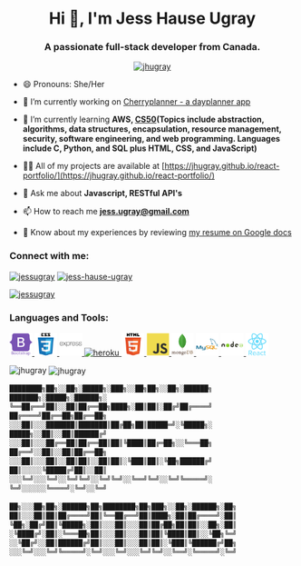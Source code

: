 <h1 align="center">Hi 👋, I'm Jess Hause Ugray</h1>
<h3 align="center">A passionate full-stack developer from Canada.</h3>

<p align="center"> <a href="https://github.com/ryo-ma/github-profile-trophy"><img src="https://github-profile-trophy.vercel.app/?username=jhugray" alt="jhugray" /></a> </p>

- 😄 Pronouns: She/Her

- 🔭 I’m currently working on [Cherryplanner - a dayplanner app](https://github.com/jhugray/cherryplanner)

- 🌱 I’m currently learning **AWS, [CS50](https://cs50.harvard.edu/x/2021/)(Topics include abstraction, algorithms, data structures, encapsulation, resource management, security, software engineering, and web programming. Languages include C, Python, and SQL plus HTML, CSS, and JavaScript)**

- 👨‍💻 All of my projects are available at [https://jhugray.github.io/react-portfolio/](https://jhugray.github.io/react-portfolio/)

- 💬 Ask me about **Javascript, RESTful API's**

- 📫 How to reach me **jess.ugray@gmail.com**

- 📄 Know about my experiences by reviewing [my resume on Google docs](https://docs.google.com/document/d/e/2PACX-1vQGCQ_Ue3NWMpOmUda65zdPsyb88J7OxxemZIJg3MGNoT8hvw7PyW93A2F9Uw0Fg6Gm2Sk0ntE2jELD/pub)

<h3 align="left">Connect with me:</h3>
<p align="left">
<a href="https://twitter.com/jessugray" target="blank"><img align="center" src="https://raw.githubusercontent.com/rahuldkjain/github-profile-readme-generator/master/src/images/icons/Social/twitter.svg" alt="jessugray" height="30" width="40" /></a>
<a href="https://linkedin.com/in/jess-hause-ugray" target="blank"><img align="center" src="https://raw.githubusercontent.com/rahuldkjain/github-profile-readme-generator/master/src/images/icons/Social/linked-in-alt.svg" alt="jess-hause-ugray" height="30" width="40" /></a>
</p>

<p align="left"> <a href="https://twitter.com/jessugray" target="blank"><img src="https://img.shields.io/twitter/follow/jessugray?logo=twitter&style=for-the-badge" alt="jessugray" /></a> </p>

<h3 align="left">Languages and Tools:</h3>
<p align="left"> <a href="https://getbootstrap.com" target="_blank" rel="noreferrer"> <img src="https://raw.githubusercontent.com/devicons/devicon/master/icons/bootstrap/bootstrap-plain-wordmark.svg" alt="bootstrap" width="40" height="40"/> </a> <a href="https://www.w3schools.com/css/" target="_blank" rel="noreferrer"> <img src="https://raw.githubusercontent.com/devicons/devicon/master/icons/css3/css3-original-wordmark.svg" alt="css3" width="40" height="40"/> </a> <a href="https://expressjs.com" target="_blank" rel="noreferrer"> <img src="https://raw.githubusercontent.com/devicons/devicon/master/icons/express/express-original-wordmark.svg" alt="express" width="40" height="40"/> </a> <a href="https://heroku.com" target="_blank" rel="noreferrer"> <img src="https://www.vectorlogo.zone/logos/heroku/heroku-icon.svg" alt="heroku" width="40" height="40"/> </a> <a href="https://www.w3.org/html/" target="_blank" rel="noreferrer"> <img src="https://raw.githubusercontent.com/devicons/devicon/master/icons/html5/html5-original-wordmark.svg" alt="html5" width="40" height="40"/> </a> <a href="https://developer.mozilla.org/en-US/docs/Web/JavaScript" target="_blank" rel="noreferrer"> <img src="https://raw.githubusercontent.com/devicons/devicon/master/icons/javascript/javascript-original.svg" alt="javascript" width="40" height="40"/> </a> <a href="https://www.mongodb.com/" target="_blank" rel="noreferrer"> <img src="https://raw.githubusercontent.com/devicons/devicon/master/icons/mongodb/mongodb-original-wordmark.svg" alt="mongodb" width="40" height="40"/> </a> <a href="https://www.mysql.com/" target="_blank" rel="noreferrer"> <img src="https://raw.githubusercontent.com/devicons/devicon/master/icons/mysql/mysql-original-wordmark.svg" alt="mysql" width="40" height="40"/> </a> <a href="https://nodejs.org" target="_blank" rel="noreferrer"> <img src="https://raw.githubusercontent.com/devicons/devicon/master/icons/nodejs/nodejs-original-wordmark.svg" alt="nodejs" width="40" height="40"/> </a> <a href="https://reactjs.org/" target="_blank" rel="noreferrer"> <img src="https://raw.githubusercontent.com/devicons/devicon/master/icons/react/react-original-wordmark.svg" alt="react" width="40" height="40"/> </a> </p>

<p><img align="left" src="https://github-readme-stats.vercel.app/api/top-langs?username=jhugray&show_icons=true&locale=en&layout=compact" alt="jhugray" /></p>

<p>&nbsp;<img align="center" src="https://github-readme-stats.vercel.app/api?username=jhugray&show_icons=true&locale=en" alt="jhugray" /></p>

``` 
████████╗██╗░░██╗░█████╗░███╗░░██╗██╗░░██╗░██████╗  ███████╗░█████╗░██████╗░
╚══██╔══╝██║░░██║██╔══██╗████╗░██║██║░██╔╝██╔════╝  ██╔════╝██╔══██╗██╔══██╗
░░░██║░░░███████║███████║██╔██╗██║█████═╝░╚█████╗░  █████╗░░██║░░██║██████╔╝
░░░██║░░░██╔══██║██╔══██║██║╚████║██╔═██╗░░╚═══██╗  ██╔══╝░░██║░░██║██╔══██╗
░░░██║░░░██║░░██║██║░░██║██║░╚███║██║░╚██╗██████╔╝  ██║░░░░░╚█████╔╝██║░░██║
░░░╚═╝░░░╚═╝░░╚═╝╚═╝░░╚═╝╚═╝░░╚══╝╚═╝░░╚═╝╚═════╝░  ╚═╝░░░░░░╚════╝░╚═╝░░╚═╝

██╗░░░██╗██╗░██████╗██╗████████╗██╗███╗░░██╗░██████╗░██╗
██║░░░██║██║██╔════╝██║╚══██╔══╝██║████╗░██║██╔════╝░██║
╚██╗░██╔╝██║╚█████╗░██║░░░██║░░░██║██╔██╗██║██║░░██╗░██║
░╚████╔╝░██║░╚═══██╗██║░░░██║░░░██║██║╚████║██║░░╚██╗╚═╝
░░╚██╔╝░░██║██████╔╝██║░░░██║░░░██║██║░╚███║╚██████╔╝██╗
░░░╚═╝░░░╚═╝╚═════╝░╚═╝░░░╚═╝░░░╚═╝╚═╝░░╚══╝░╚═════╝░╚═╝
  ``` 
